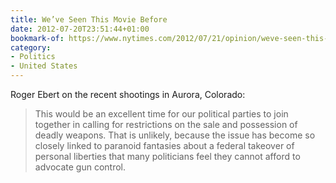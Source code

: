 ```yaml
---
title: We’ve Seen This Movie Before
date: 2012-07-20T23:51:44+01:00
bookmark-of: https://www.nytimes.com/2012/07/21/opinion/weve-seen-this-movie-before.html
category:
- Politics
- United States
---
```

Roger Ebert on the recent shootings in Aurora, Colorado:

> This would be an excellent time for our political parties to join together in calling for restrictions on the sale and possession of deadly weapons. That is unlikely, because the issue has become so closely linked to paranoid fantasies about a federal takeover of personal liberties that many politicians feel they cannot afford to advocate gun control.
